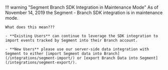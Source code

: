 !!! warning "Segment Branch SDK Integration in Maintenance Mode"
    As of November 14, 2019 the Segment - Branch SDK integration is in maintenance mode.  

    What does this mean???

    - **Existing Users** can continue to leverage the SDK integration to import events tracked by Segment into their Branch account.

    - **New Users** please use our server-side data integration with Segment to either [import Segment data into Branch](/integrations/segment-import/) or [export Branch Data into Segment](/integrations/segment-export/).
